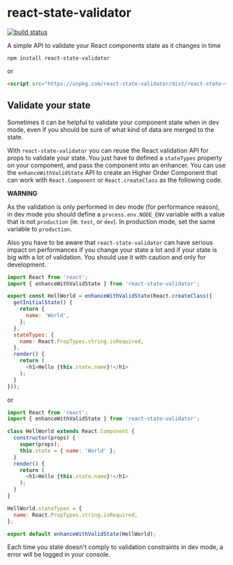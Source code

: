 # react-state-validator

[![build status][1]][2]

A simple API to validate your React components state as it changes in time

```
npm install react-state-validator
```

or

```html
<script src="https://unpkg.com/react-state-validator/dist/react-state-validator.js"></script>
```

## Validate your state

Sometimes it can be helpful to validate your component state when in dev mode, even if you should be sure of what kind of data are merged to the state.

With `react-state-validator` you can reuse the React validation API for props to validate your state. You just have to defined a `stateTypes` property on your component, and pass the component into an enhancer. You can use the `enhanceWithValidState` API to create an Higher Order Component that can work with `React.Component` or `React.createClass` as the following code.

**WARNING**

As the validation is only performed in dev mode (for performance reason), in dev mode you should define a `process.env.NODE_ENV` variable with a value that is not `production` (ie. `test`, or `dev`). In production mode, set the same variable to `production`.

Also you have to be aware that `react-state-validator` can have serious impact on performances if you change your state a lot and if your state is big with a lot of validation. You should use it with caution and only for development.

```javascript
import React from 'react';
import { enhanceWithValidState } from 'react-state-validator';

export const HellWorld = enhanceWithValidState(React.createClass({
  getInitialState() {
    return {
      name: 'World',
    };
  },
  stateTypes: {
    name: React.PropTypes.string.isRequired,
  },
  render() {
    return (
      <h1>Hello {this.state.name}!</h1>
    );
  }
}));
```

or

```javascript
import React from 'react';
import { enhanceWithValidState } from 'react-state-validator';

class HellWorld extends React.Component {
  constructor(props) {
    super(props);
    this.state = { name: 'World' };
  }
  render() {
    return (
      <h1>Hello {this.state.name}!</h1>
    );
  }
}

HellWorld.stateTypes = {
  name: React.PropTypes.string.isRequired,
};

export default enhanceWithValidState(HellWorld);
```

Each time you state doesn't comply to validation constraints in dev mode, a error will be logged in your console.

[1]: https://api.travis-ci.org/mathieuancelin/react-state-validator.svg
[2]: https://api.travis-ci.org/mathieuancelin/react-state-validator
